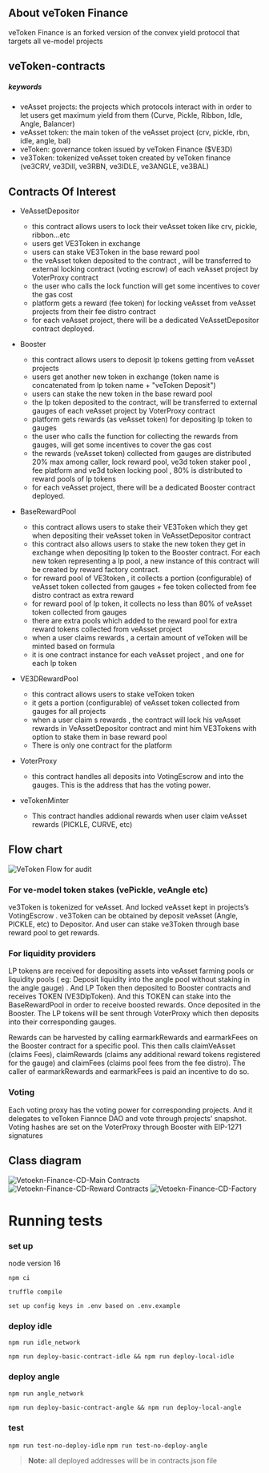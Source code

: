 ## About veToken Finance

veToken Finance is an forked version of the convex yield protocol that targets all ve-model projects

## veToken-contracts

##### keywords

- veAsset projects: the projects which protocols interact with in order to let users get maximum yield from them (Curve, Pickle, Ribbon, Idle, Angle, Balancer)
- veAsset token: the main token of the veAsset project (crv, pickle, rbn, idle, angle, bal)
- veToken: governance token issued by veToken Finance ($VE3D)
- ve3Token: tokenized veAsset token created by veToken finance (ve3CRV, ve3Dill, ve3RBN, ve3IDLE, ve3ANGLE, ve3BAL)

## Contracts Of Interest

- VeAssetDepositor
  - this contract allows users to lock their veAsset token like crv, pickle, ribbon...etc
  - users get VE3Token in exchange
  - users can stake VE3Token in the base reward pool
  - the veAsset token deposited to the contract , will be transferred to external locking contract (voting escrow) of each veAsset project by VoterProxy contract
  - the user who calls the lock function will get some incentives to cover the gas cost
  - platform gets a reward (fee token) for locking veAsset from veAsset projects from their fee distro contract
  - for each veAsset project, there will be a dedicated VeAssetDepositor contract deployed.
- Booster

  - this contract allows users to deposit lp tokens getting from veAsset projects
  - users get another new token in exchange (token name is concatenated from lp token name + "veToken Deposit")
  - users can stake the new token in the base reward pool
  - the lp token deposited to the contract, will be transferred to external gauges of each veAsset project by VoterProxy contract
  - platform gets rewards (as veAsset token) for depositing lp token to gauges
  - the user who calls the function for collecting the rewards from gauges, will get some incentives to cover the gas cost
  - the rewards (veAsset token) collected from gauges are distributed 20% max among caller, lock reward pool, ve3d token staker pool , fee platform and ve3d token locking pool , 80% is distributed to reward pools of lp tokens
  - for each veAsset project, there will be a dedicated Booster contract deployed.

- BaseRewardPool

  - this contract allows users to stake their VE3Token which they get when depositing their veAsset token in VeAssetDepositor contract
  - this contract also allows users to stake the new token they get in exchange when depositing lp token to the Booster contract. For each new token representing a lp pool, a new instance of this contract will be created by reward factory contract.
  - for reward pool of VE3token , it collects a portion (configurable) of veAsset token collected from gauges + fee token collected from fee distro contract as extra reward
  - for reward pool of lp token, it collects no less than 80% of veAsset token collected from gauges
  - there are extra pools which added to the reward pool for extra reward tokens collected from veAsset project
  - when a user claims rewards , a certain amount of veToken will be minted based on formula
  - it is one contract instance for each veAsset project , and one for each lp token

- VE3DRewardPool

  - this contract allows users to stake veToken token
  - it gets a portion (configurable) of veAsset token collected from gauges for all projects
  - when a user claim s rewards , the contract will lock his veAsset rewards in VeAssetDepositor contract and mint him VE3Tokens with option to stake them in base reward pool
  - There is only one contract for the platform

- VoterProxy

  - this contract handles all deposits into VotingEscrow and into the gauges. This is the address that has the voting power.

- veTokenMinter
  - This contract handles addional rewards when user claim veAsset rewards (PICKLE, CURVE, etc)

## Flow chart

![VeToken Flow for audit](https://user-images.githubusercontent.com/77819086/170293893-6ae4d27f-b21d-42a9-be16-6f2f610191d1.png)

### For ve-model token stakes (vePickle, veAngle etc)

ve3Token is tokenized for veAsset. And locked veAsset kept in projects’s VotingEscrow . ve3Token can be obtained by deposit veAsset (Angle, PICKLE, etc) to Depositor. And user can stake ve3Token through base reward pool to get rewards.

### For liquidity providers

LP tokens are received for depositing assets into veAsset farming pools or liquidity pools ( eg: Deposit liquidity into the angle pool without staking in the angle gauge) . And LP Token then deposited to Booster contracts and receives TOKEN (VE3DlpToken). And this TOKEN can stake into the BaseRewardPool in order to receive boosted rewards. Once deposited in the Booster. The LP tokens will be sent through VoterProxy which then deposits into their corresponding gauges.

Rewards can be harvested by calling earmarkRewards and earmarkFees on the Booster contract for a specific pool. This then calls claimVeAsset
(claims Fees), claimRewards (claims any additional reward tokens registered for the gauge) and claimFees (claims pool fees from the fee distro). The caller of earmarkRewards and earmarkFees is paid an incentive to do so.

### Voting

Each voting proxy has the voting power for corresponding projects. And it delegates to veToken Fiannce DAO and vote through projects’ snapshot. Voting hashes are set on the VoterProxy through Booster with EIP-1271 signatures

## Class diagram

![Vetoekn-Finance-CD-Main Contracts](https://user-images.githubusercontent.com/77819086/170214459-c6857ac3-1199-4872-b876-60a65fbd25be.svg)
![Vetoekn-Finance-CD-Reward Contracts](https://user-images.githubusercontent.com/77819086/170215780-a9e9b605-492a-4a04-8069-cea2413b2e98.svg)
![Vetoekn-Finance-CD-Factory](https://user-images.githubusercontent.com/77819086/170216085-2856ddd9-97ef-4e3b-9cca-994bd63e25e5.svg)

# Running tests

### set up

node version 16

`npm ci`

`truffle compile`

`set up config keys in .env based on .env.example`

### deploy idle

`npm run idle_network`

`npm run deploy-basic-contract-idle && npm run deploy-local-idle`

### deploy angle

`npm run angle_network`

`npm run deploy-basic-contract-angle && npm run deploy-local-angle`

### test

`npm run test-no-deploy-idle`
`npm run test-no-deploy-angle`

> **Note:** all deployed addresses will be in contracts.json file
